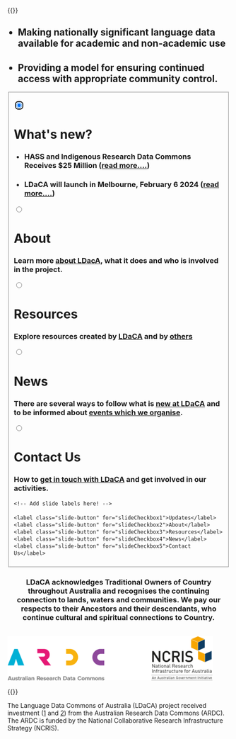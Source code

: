 ---
---
{{<raw>}}

<ul>
<h2><li>Making nationally significant language data available for academic and non-academic use</li></h2>
<h2><li>Providing a model for ensuring continued access with appropriate community control.</li></h2>
</ul>

<div class="slideshow_div">
<fieldset class="slideshow">

  <!-- Slide 1 -->
  <input type="radio" id="slideCheckbox1" name="slide" checked autofocus></input>
  <div class="slide">
    <div class="slide__html">
      <!-- You can include HTML instead of a background image using .slide__html -->
    </div>
    <div>
      <div class="slide__content">
        <h1>What's new?</h1>
        <h4></h4>
        <ul>
        <h3><li>HASS and Indigenous Research Data Commons Receives $25 Million (<a href = "https://ardc.edu.au/article/hass-and-indigenous-research-data-commons-receives-25-million/">read more....</a>)</li></h3>
        <h3><li>LDaCA will launch in Melbourne, February 6 2024 (<a href = "./news/events/">read more....</a>)</li></h3>
        </ul>
      </div>  
    </div>
  </div>

  <!-- Slide 2 -->
  <input type="radio" id="slideCheckbox2" name="slide"></input>
  <div class="slide">
    <!-- <a href="./about/"> -->
      <div class="slide__content">
        <h1>About</h1>
        <h3>Learn more <a href=".about/">about LDacA</a>, what it does and who is involved in the project.</h3>
      </div> 
    <!-- </a> -->
  </div>

  <!-- Slide 3 -->
  <input type="radio" id="slideCheckbox3" name="slide"></input>
  <div class="slide">
      <div class="slide__content">
        <h1>Resources</h1>
        <h3>Explore resources created by <a href="./resources/ldaca-resources/">LDaCA</a> and by <a href="./resources/general-resources/">others</a></h3>
      </div> 
  </div>

  <!-- Slide 4 -->
  <input type="radio" id="slideCheckbox4" name="slide"></input>
  <div class="slide">
    <div class="slide__content">
      <h1>News</h1>
      <h3>There are several ways to follow what is <a href="./news/">new at LDaCA</a> and to be informed about <a href="./news/events/">events which we organise</a>.</h3>
    </div>
  </div>

  <!-- Slide 5 -->
  <input type="radio" id="slideCheckbox5" name="slide"></input>
  <div class="slide">
    <!-- <a href="./contact/"> -->
      <div class="slide__content">
        <h1>Contact Us</h1>
        <h3>How to <a href="./contact/">get in touch with LDaCA</a> and get involved in our activities.</h3>
      </div>
    <!-- </a> -->
  </div>

  <!-- Add more slides here! -->

  <nav>
    
    <!-- Add slide labels here! -->
    
    <label class="slide-button" for="slideCheckbox1">Updates</label>
    <label class="slide-button" for="slideCheckbox2">About</label>
    <label class="slide-button" for="slideCheckbox3">Resources</label>
    <label class="slide-button" for="slideCheckbox4">News</label>
    <label class="slide-button" for="slideCheckbox5">Contact Us</label>
  </nav>

</fieldset>
</div>

<div style="text-align: center; padding: 0% 0% 3% 0%;"><h3>
LDaCA acknowledges Traditional Owners of Country throughout Australia and recognises the continuing connection to lands, waters and communities. We pay our respects to their Ancestors and their descendants, who continue cultural and spiritual connections to Country.</h3></div>

<img src="/AcknowledgeARDC.png" height="100" class="center_image" />

{{</raw>}}

The Language Data Commons of Australia (LDaCA) project received investment
([1](https://doi.org/10.47486/DP768) and [2](https://doi.org/10.47486/HIR001))
from the Australian Research Data Commons (ARDC). The ARDC is funded by the
National Collaborative Research Infrastructure Strategy (NCRIS).

<br>
